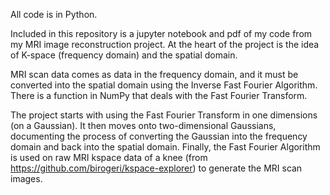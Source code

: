 All code is in Python.

Included in this repository is a jupyter notebook and pdf of my code from my MRI image reconstruction project. 
At the heart of the project is the idea of K-space (frequency domain) and the spatial domain.

MRI scan data comes as data in the frequency domain, and it must be converted into the spatial domain using the Inverse Fast Fourier Algorithm.
There is a function in NumPy that deals with the Fast Fourier Transform.

The project starts with using the Fast Fourier Transform in one dimensions (on a Gaussian).
It then moves onto two-dimensional Gaussians, documenting the process of converting the Gaussian into the frequency domain and back into the spatial domain.
Finally, the Fast Fourier Algorithm is used on raw MRI kspace data of a knee (from https://github.com/birogeri/kspace-explorer) to generate the MRI scan images.
